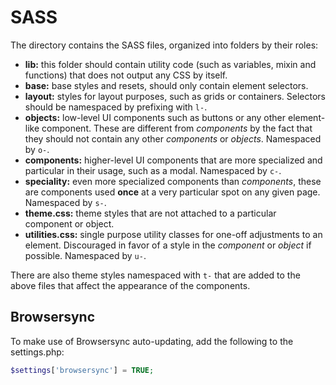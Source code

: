 # SASS

The directory contains the SASS files, organized into folders by their roles:

- **lib:** this folder should contain utility code (such as variables, mixin
 and functions) that does not output any CSS by itself.
- **base:** base styles and resets, should only contain element selectors.
- **layout:** styles for layout purposes, such as grids or containers.
Selectors should be namespaced by prefixing with `l-`.
- **objects:** low-level UI components such as buttons or any other
element-like component. These are different from *components* by the fact that
they should not contain any other *components* or *objects*. Namespaced by `o-`.
- **components:** higher-level UI components that are more specialized and
particular in their usage, such as a modal. Namespaced by `c-`.
- **speciality:** even more specialized components than *components*, these are
components used **once** at a very particular spot on any given page. Namespaced
by `s-`.
- **theme.css:** theme styles that are not attached to a particular component
or object.
- **utilities.css:** single purpose utility classes for one-off adjustments to
an element. Discouraged in favor of a style in the *component* or *object* if
possible. Namespaced by `u-`.

There are also theme styles namespaced with `t-` that are added to the above
files that affect the appearance of the components.

## Browsersync

To make use of Browsersync auto-updating, add the following to the settings.php:

```php
$settings['browsersync'] = TRUE;
```
